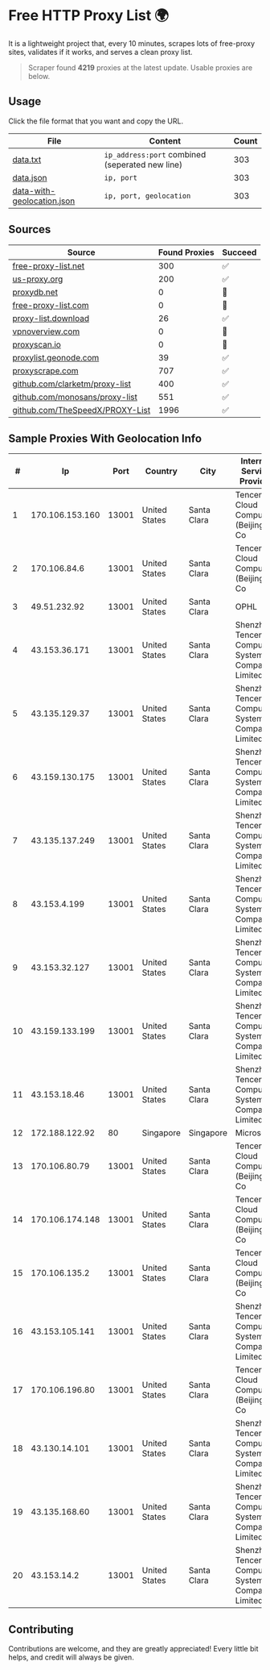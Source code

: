 
# Free HTTP Proxy List 🌍

It is a lightweight project that, every 10 minutes, scrapes lots of free-proxy sites, validates if it works, and serves a clean proxy list.


> Scraper found **4219** proxies at the latest update. Usable proxies are below.

## Usage

Click the file format that you want and copy the URL.


|File|Content|Count|
|----|-------|-----|
|[data.txt](https://raw.githubusercontent.com/themiralay/Proxy-List-World/master/data.txt)|`ip_address:port` combined (seperated new line)|303|
|[data.json](https://raw.githubusercontent.com/themiralay/Proxy-List-World/master/data.json)|`ip, port`|303|
|[data-with-geolocation.json](https://raw.githubusercontent.com/themiralay/Proxy-List-World/master/data-with-geolocation.json)|`ip, port, geolocation`|303|

## Sources

|Source|Found Proxies|Succeed|
|------|-------------|-------|
|[free-proxy-list.net](https://free-proxy-list.net)|300|✅|
|[us-proxy.org](https://www.us-proxy.org)|200|✅|
|[proxydb.net](http://proxydb.net)|0|🚫|
|[free-proxy-list.com](https://free-proxy-list.com/?page=&port=&type%5B%5D=http&type%5B%5D=https&up_time=0&search=Search)|0|🚫|
|[proxy-list.download](https://www.proxy-list.download/HTTP)|26|✅|
|[vpnoverview.com](https://vpnoverview.com/privacy/anonymous-browsing/free-proxy-servers)|0|🚫|
|[proxyscan.io](https://www.proxyscan.io)|0|🚫|
|[proxylist.geonode.com](https://proxylist.geonode.com/api/proxy-list?limit=300&page=1&sort_by=lastChecked&sort_type=desc&protocols=http,https)|39|✅|
|[proxyscrape.com](https://api.proxyscrape.com/v2/?request=displayproxies&protocol=http&timeout=10000&country=all&ssl=all&anonymity=all)|707|✅|
|[github.com/clarketm/proxy-list](https://raw.githubusercontent.com/clarketm/proxy-list/master/proxy-list-raw.txt)|400|✅|
|[github.com/monosans/proxy-list](https://raw.githubusercontent.com/monosans/proxy-list/main/proxies/http.txt)|551|✅|
|[github.com/TheSpeedX/PROXY-List](https://raw.githubusercontent.com/TheSpeedX/PROXY-List/master/http.txt)|1996|✅|


## Sample Proxies With Geolocation Info

|#|Ip|Port|Country|City|Internet Service Provider|
|-|--|----|-------|----|-------------------------|
|1|170.106.153.160|13001|United States|Santa Clara|Tencent Cloud Computing (Beijing) Co|
|2|170.106.84.6|13001|United States|Santa Clara|Tencent Cloud Computing (Beijing) Co|
|3|49.51.232.92|13001|United States|Santa Clara|OPHL|
|4|43.153.36.171|13001|United States|Santa Clara|Shenzhen Tencent Computer Systems Company Limited|
|5|43.135.129.37|13001|United States|Santa Clara|Shenzhen Tencent Computer Systems Company Limited|
|6|43.159.130.175|13001|United States|Santa Clara|Shenzhen Tencent Computer Systems Company Limited|
|7|43.135.137.249|13001|United States|Santa Clara|Shenzhen Tencent Computer Systems Company Limited|
|8|43.153.4.199|13001|United States|Santa Clara|Shenzhen Tencent Computer Systems Company Limited|
|9|43.153.32.127|13001|United States|Santa Clara|Shenzhen Tencent Computer Systems Company Limited|
|10|43.159.133.199|13001|United States|Santa Clara|Shenzhen Tencent Computer Systems Company Limited|
|11|43.153.18.46|13001|United States|Santa Clara|Shenzhen Tencent Computer Systems Company Limited|
|12|172.188.122.92|80|Singapore|Singapore|Microsoft|
|13|170.106.80.79|13001|United States|Santa Clara|Tencent Cloud Computing (Beijing) Co|
|14|170.106.174.148|13001|United States|Santa Clara|Tencent Cloud Computing (Beijing) Co|
|15|170.106.135.2|13001|United States|Santa Clara|Tencent Cloud Computing (Beijing) Co|
|16|43.153.105.141|13001|United States|Santa Clara|Shenzhen Tencent Computer Systems Company Limited|
|17|170.106.196.80|13001|United States|Santa Clara|Tencent Cloud Computing (Beijing) Co|
|18|43.130.14.101|13001|United States|Santa Clara|Shenzhen Tencent Computer Systems Company Limited|
|19|43.135.168.60|13001|United States|Santa Clara|Shenzhen Tencent Computer Systems Company Limited|
|20|43.153.14.2|13001|United States|Santa Clara|Shenzhen Tencent Computer Systems Company Limited|



## Contributing

Contributions are welcome, and they are greatly appreciated! Every
little bit helps, and credit will always be given.

